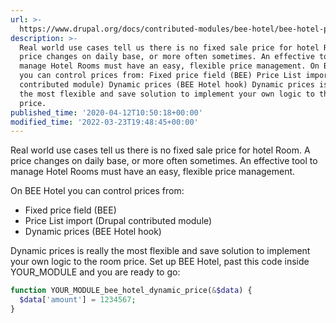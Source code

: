 ```yaml
---
url: >-
  https://www.drupal.org/docs/contributed-modules/bee-hotel/bee-hotel-price-management
description: >-
  Real world use cases tell us there is no fixed sale price for hotel Room. A
  price changes on daily base, or more often sometimes. An effective tool to
  manage Hotel Rooms must have an easy, flexible price management. On BEE Hotel
  you can control prices from: Fixed price field (BEE) Price List import (Drupal
  contributed module) Dynamic prices (BEE Hotel hook) Dynamic prices is really
  the most flexible and save solution to implement your own logic to the room
  price.
published_time: '2020-04-12T10:50:18+00:00'
modified_time: '2022-03-23T19:48:45+00:00'
---
```

Real world use cases tell us there is no fixed sale price for hotel Room. A price changes on daily base, or more often sometimes. An effective tool to manage Hotel Rooms must have an easy, flexible price management.

On BEE Hotel you can control prices from:

* Fixed price field (BEE)
* Price List import (Drupal contributed module)
* Dynamic prices (BEE Hotel hook)

Dynamic prices is really the most flexible and save solution to implement your own logic to the room price. Set up BEE Hotel, past this code inside YOUR\_MODULE and you are ready to go: 

```php
function YOUR_MODULE_bee_hotel_dynamic_price(&$data) {
  $data['amount'] = 1234567;
} 
```